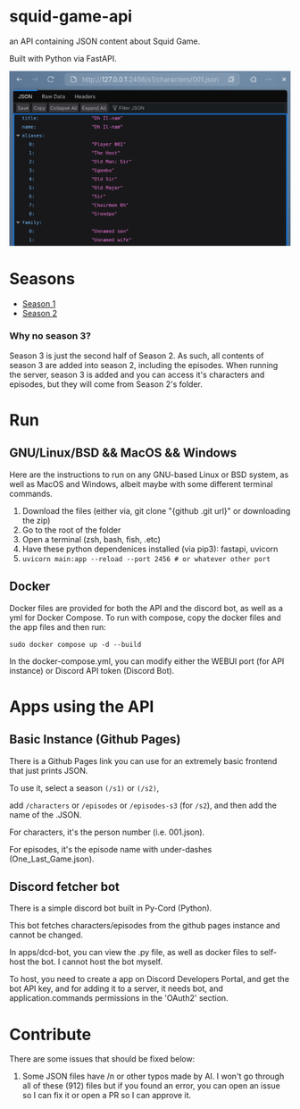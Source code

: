# squid-game-api
an API containing JSON content about Squid Game.

Built with Python via FastAPI.

![sg](sg-api.png)
# Seasons 
   - [Season 1](https://github.com/stainlesteel/squid-game-api/tree/main/s1)
   - [Season 2](https://github.com/stainlesteel/squid-game-api/tree/main/s2)
### Why no season 3?
Season 3 is just the second half of Season 2. As such, all contents of season 3 are added into season 2, including the episodes. 
When running the server, season 3 is added and you can access it's characters and episodes, but they will come from Season 2's folder.
# Run
## GNU/Linux/BSD && MacOS && Windows
Here are the instructions to run on any GNU-based Linux or BSD system, as well as MacOS and Windows, albeit maybe with some different terminal commands.
1. Download the files (either via, git clone "{github .git url}" or  downloading the zip)
2. Go to the root of the folder
3. Open a terminal (zsh, bash, fish, .etc)
4. Have these python dependenices installed (via pip3): fastapi, uvicorn 
5. `uvicorn main:app --reload --port 2456 # or whatever other port`
## Docker
Docker files are provided for both the API and the discord bot, as well as a yml for Docker Compose.
To run with compose, copy the docker files and the app files and then run:

```
sudo docker compose up -d --build
```

In the docker-compose.yml, you can modify either the WEBUI port (for API instance) or Discord API token (Discord Bot).
# Apps using the API
## Basic Instance (Github Pages)
There is a Github Pages link you can use for an extremely basic frontend that just prints JSON.

To use it, select a season `(/s1)` or `(/s2)`, 

add `/characters` or `/episodes` or `/episodes-s3` (for `/s2`), and then add the name of the .JSON.

For characters, it's the person number (i.e. 001.json).

For episodes, it's the episode name with under-dashes (One_Last_Game.json).
## Discord fetcher bot
There is a simple discord bot built in Py-Cord (Python).

This bot fetches characters/episodes from the github pages instance and cannot be changed.

In apps/dcd-bot, you can view the .py file, as well as docker files to self-host the bot. I cannot host the bot myself.

To host, you need to create a app on Discord Developers Portal, and get the bot API key, and for adding it to a server, it needs bot, and application.commands permissions in the 'OAuth2' section.
# Contribute
There are some issues that should be fixed below:
1. Some JSON files have /n or other typos made by AI. I won't go through all of these (912) files but if you found an error, you can open an issue so I can fix it or open a PR so I can approve it.
